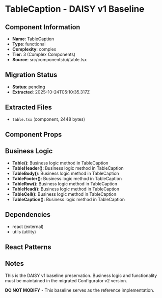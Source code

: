 # TableCaption - DAISY v1 Baseline

## Component Information

- **Name**: TableCaption
- **Type**: functional
- **Complexity**: complex
- **Tier**: 3 (Complex Components)
- **Source**: src/components/ui/table.tsx

## Migration Status

- **Status**: pending
- **Extracted**: 2025-10-24T05:10:35.317Z

## Extracted Files

- `table.tsx` (component, 2448 bytes)

## Component Props



## Business Logic

- **Table()**: Business logic method in TableCaption
- **TableHeader()**: Business logic method in TableCaption
- **TableBody()**: Business logic method in TableCaption
- **TableFooter()**: Business logic method in TableCaption
- **TableRow()**: Business logic method in TableCaption
- **TableHead()**: Business logic method in TableCaption
- **TableCell()**: Business logic method in TableCaption
- **TableCaption()**: Business logic method in TableCaption

## Dependencies

- react (external)
- utils (utility)

## React Patterns



## Notes

This is the DAISY v1 baseline preservation. Business logic and functionality
must be maintained in the migrated Configurator v2 version.

**DO NOT MODIFY** - This baseline serves as the reference implementation.
